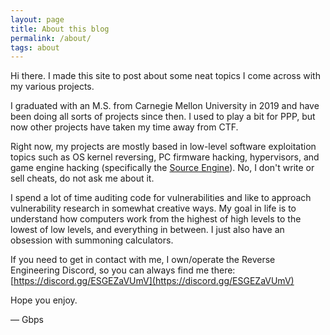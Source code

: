 ```yaml
---
layout: page
title: About this blog
permalink: /about/
tags: about
---
```


Hi there. I made this site to post about some neat topics I come across with my various projects.

I graduated with an M.S. from Carnegie Mellon University in 2019 and have been doing all sorts of projects since then. I used to play a bit for PPP, but now other projects have taken my time away from CTF.

Right now, my projects are mostly based in low-level software exploitation topics such as OS kernel reversing, PC firmware hacking, hypervisors, and game engine hacking (specifically the [Source Engine](https://hackerone.com/gbps)). No, I don't write or sell cheats, do not ask me about it.

I spend a lot of time auditing code for vulnerabilities and like to approach vulnerability research in somewhat creative ways. My goal in life is to understand how computers work from the highest of high levels to the lowest of low levels, and everything in between. I just also have an obsession with summoning calculators.

If you need to get in contact with me, I own/operate the Reverse Engineering Discord, so you can always find me there: [https://discord.gg/ESGEZaVUmV](https://discord.gg/ESGEZaVUmV)

Hope you enjoy.



— Gbps